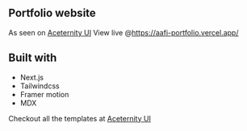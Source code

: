 ## Portfolio website

As seen on [Aceternity UI](https://ui.aceternity.com/templtes/sidefolio)
View live @https://aafi-portfolio.vercel.app/

## Built with
- Next.js
- Tailwindcss
- Framer motion
- MDX

Checkout all the templates at [Aceternity UI](https://ui.aceternity.com/templates)
